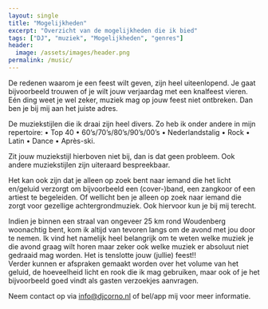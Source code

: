 ```yaml
---
layout: single
title: "Mogelijkheden"
excerpt: "Overzicht van de mogelijkheden die ik bied"
tags: ["DJ", "muziek", "Mogelijkheden", "genres"]
header:
  image: /assets/images/header.png
permalink: /music/
---
```


De redenen waarom je een feest wilt geven, zijn heel uiteenlopend. Je gaat bijvoorbeeld trouwen of je wilt jouw verjaardag met een knalfeest vieren. Eén ding weet je wel zeker, muziek mag op jouw feest niet ontbreken. Dan ben je bij mij aan het juiste adres.

De muziekstijlen die ik draai zijn heel divers. Zo heb ik onder andere in mijn repertoire:
•	Top 40
•	60’s/70’s/80’s/90’s/00’s
•	Nederlandstalig
•	Rock
•	Latin
•	Dance 
•	Après-ski.

Zit jouw muziekstijl hierboven niet bij, dan is dat geen probleem. Ook andere muziekstijlen zijn uiteraard bespreekbaar.

Het kan ook zijn dat je alleen op zoek bent naar iemand die het licht en/geluid verzorgt om bijvoorbeeld een (cover-)band, een zangkoor of een artiest te begeleiden. Of wellicht ben je alleen op zoek naar iemand die zorgt voor gezellige achtergrondmuziek. Ook hiervoor kun je bij mij terecht.

Indien je binnen een straal van ongeveer 25 km rond Woudenberg woonachtig bent, kom ik altijd van tevoren langs om de avond met jou door te nemen. Ik vind het namelijk heel belangrijk om te weten welke muziek je die avond graag wilt horen maar zeker ook welke muziek er absoluut niet gedraaid mag worden. Het is tenslotte jouw (jullie) feest!!  
Verder kunnen er afspraken gemaakt worden over het volume van het geluid, de hoeveelheid licht en rook die ik mag gebruiken, maar ook of je het bijvoorbeeld goed vindt als gasten verzoekjes aanvragen.


Neem contact op via [info@djcorno.nl](mailto:info@djcorno.nl) of bel/app mij voor meer informatie.
